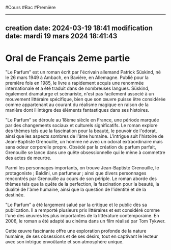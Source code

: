 #Cours #Bac #Première

---
creation date: 2024-03-19 18:41
modification date: mardi 19 mars 2024 18:41:43
---

>

# Oral de Français 2eme partie


"Le Parfum" est un roman écrit par l'écrivain allemand Patrick Süskind, né le 26 mars 1949 à Ambach, en Bavière, en Allemagne. Publié pour la première fois en 1985, le livre a rapidement acquis une renommée internationale et a été traduit dans de nombreuses langues. Süskind, également dramaturge et scénariste, n'est pas facilement associé à un mouvement littéraire spécifique, bien que son œuvre puisse être considérée comme appartenant au courant du réalisme magique en raison de la manière dont il intègre des éléments fantastiques dans ses histoires.

"Le Parfum" se déroule au 18ème siècle en France, une période marquée par des changements sociaux et culturels significatifs. Le roman explore des thèmes tels que la fascination pour la beauté, le pouvoir de l'odorat, ainsi que les aspects sombres de l'âme humaine. L'intrigue suit l'histoire de Jean-Baptiste Grenouille, un homme né avec un odorat extraordinaire mais sans odeur corporelle propre. Obsédé par la création du parfum parfait, Grenouille se lance dans une quête obsessionnelle qui le mène à commettre des actes de meurtre.

Parmi les personnages importants, on trouve Jean-Baptiste Grenouille, le protagoniste ; Baldini, un parfumeur ; ainsi que divers personnages rencontrés par Grenouille au cours de son périple. Le roman aborde des thèmes tels que la quête de la perfection, la fascination pour la beauté, la dualité de l'âme humaine, ainsi que la question de l'identité et de la destinée.

"Le Parfum" a été largement salué par la critique et le public dès sa publication. Il a remporté plusieurs prix littéraires et est considéré comme l'une des œuvres les plus importantes de la littérature contemporaine. En 2006, le roman a été adapté au cinéma dans un film réalisé par Tom Tykwer.

Cette œuvre fascinante offre une exploration profonde de la nature humaine, de ses obsessions et de ses désirs, tout en captivant le lecteur avec son intrigue envoûtante et son atmosphère unique.